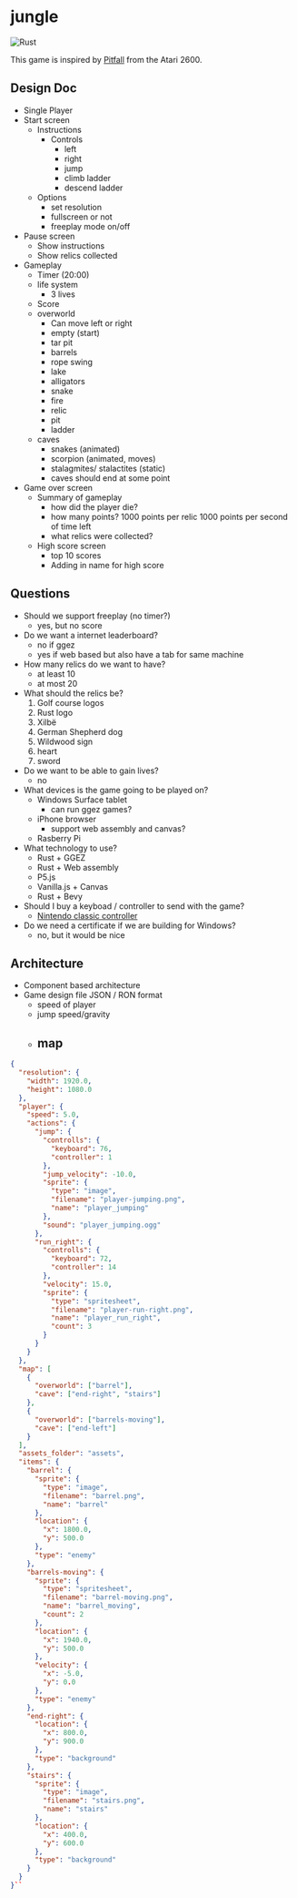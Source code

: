 # jungle

![Rust](https://github.com/brooks-builds/jungle/workflows/Rust/badge.svg)

This game is inspired by [Pitfall]() from the Atari 2600.

## Design Doc

- Single Player
- Start screen
  - Instructions
    - Controls
      - left
      - right
      - jump
      - climb ladder
      - descend ladder
  - Options
    - set resolution
    - fullscreen or not
    - freeplay mode on/off
- Pause screen
  - Show instructions
  - Show relics collected
- Gameplay
  - Timer (20:00)
  - life system
    - 3 lives
  - Score
  - overworld
    - Can move left or right
    - empty (start)
    - tar pit
    - barrels
    - rope swing
    - lake
    - alligators
    - snake
    - fire
    - relic
    - pit
    - ladder
  - caves
    - snakes (animated)
    - scorpion (animated, moves)
    - stalagmites/ stalactites (static)
    - caves should end at some point
- Game over screen
  - Summary of gameplay
    - how did the player die?
    - how many points?
      1000 points per relic
      1000 points per second of time left
    - what relics were collected?
  - High score screen
    - top 10 scores
    - Adding in name for high score

## Questions

- Should we support freeplay (no timer?)
  - yes, but no score
- Do we want a internet leaderboard?
  - no if ggez
  - yes if web based but also have a tab for same machine
- How many relics do we want to have?
  - at least 10
  - at most 20
- What should the relics be?
  1. Golf course logos
  2. Rust logo
  3. Xilbë
  4. German Shepherd dog
  5. Wildwood sign
  6. heart
  7. sword
- Do we want to be able to gain lives?
  - no
- What devices is the game going to be played on?
  - Windows Surface tablet
    - can run ggez games?
  - iPhone browser
    - support web assembly and canvas?
  - Rasberry Pi
- What technology to use?
  - Rust + GGEZ
  - Rust + Web assembly
  - P5.js
  - Vanilla.js + Canvas
  - Rust + Bevy
- Should I buy a keyboad / controller to send with the game?
  - [Nintendo classic controller](https://www.amazon.com/Controller-suily-Joystick-RetroPie-Emulators/dp/B07M7SYX11/ref=pd_sbs_63_2/146-0131105-8454120?_encoding=UTF8&pd_rd_i=B07M7SYX11&pd_rd_r=16c80660-78d2-4276-bd9c-6f2f2e41932d&pd_rd_w=oHoCO&pd_rd_wg=x0IvG&pf_rd_p=cc0adad9-73a2-470d-acda-37a71f8758ba&pf_rd_r=1KKRQ5XD16ERJC5ES6HH&psc=1&refRID=1KKRQ5XD16ERJC5ES6HH)
- Do we need a certificate if we are building for Windows?
  - no, but it would be nice

## Architecture

- Component based architecture
- Game design file JSON / RON format
  - speed of player
  - jump speed/gravity
  - ## map

```json
{
  "resolution": {
    "width": 1920.0,
    "height": 1080.0
  },
  "player": {
    "speed": 5.0,
    "actions": {
      "jump": {
        "controlls": {
          "keyboard": 76,
          "controller": 1
        },
        "jump_velocity": -10.0,
        "sprite": {
          "type": "image",
          "filename": "player-jumping.png",
          "name": "player_jumping"
        },
        "sound": "player_jumping.ogg"
      },
      "run_right": {
        "controlls": {
          "keyboard": 72,
          "controller": 14
        },
        "velocity": 15.0,
        "sprite": {
          "type": "spritesheet",
          "filename": "player-run-right.png",
          "name": "player_run_right",
          "count": 3
        }
      }
    }
  },
  "map": [
    {
      "overworld": ["barrel"],
      "cave": ["end-right", "stairs"]
    },
    {
      "overworld": ["barrels-moving"],
      "cave": ["end-left"]
    }
  ],
  "assets_folder": "assets",
  "items": {
    "barrel": {
      "sprite": {
        "type": "image",
        "filename": "barrel.png",
        "name": "barrel"
      },
      "location": {
        "x": 1800.0,
        "y": 500.0
      },
      "type": "enemy"
    },
    "barrels-moving": {
      "sprite": {
        "type": "spritesheet",
        "filename": "barrel-moving.png",
        "name": "barrel_moving",
        "count": 2
      },
      "location": {
        "x": 1940.0,
        "y": 500.0
      },
      "velocity": {
        "x": -5.0,
        "y": 0.0
      },
      "type": "enemy"
    },
    "end-right": {
      "location": {
        "x": 800.0,
        "y": 900.0
      },
      "type": "background"
    },
    "stairs": {
      "sprite": {
        "type": "image",
        "filename": "stairs.png",
        "name": "stairs"
      },
      "location": {
        "x": 400.0,
        "y": 600.0
      },
      "type": "background"
    }
  }
}``
```
